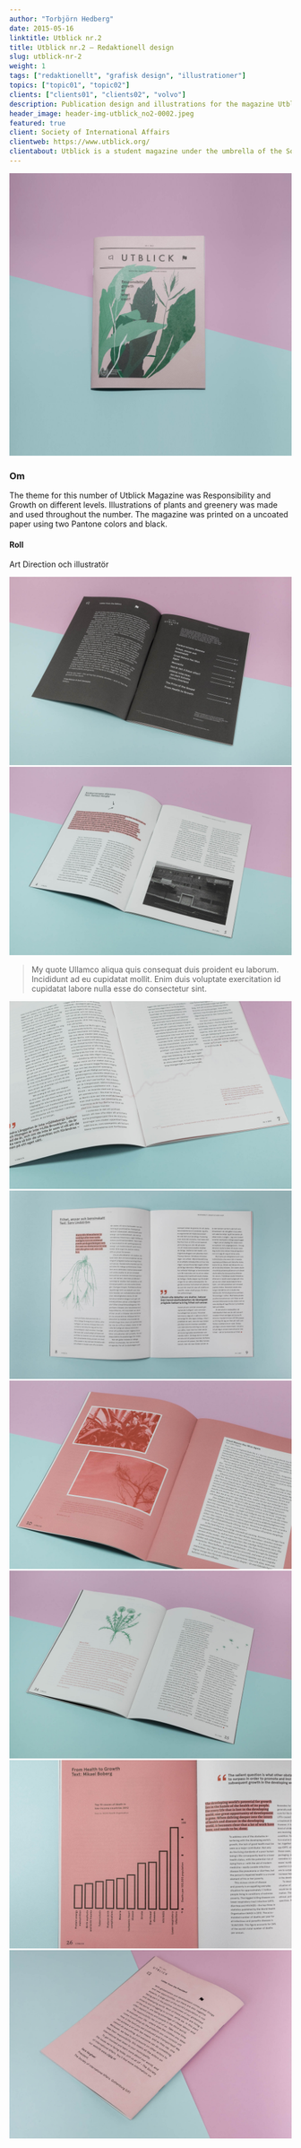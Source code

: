 ```yaml
---
author: "Torbjörn Hedberg"
date: 2015-05-16
linktitle: Utblick nr.2
title: Utblick nr.2 — Redaktionell design
slug: utblick-nr-2
weight: 1
tags: ["redaktionellt", "grafisk design", "illustrationer"]
topics: ["topic01", "topic02"]
clients: ["clients01", "clients02", "volvo"]
description: Publication design and illustrations for the magazine Utblick, published by Society of International Affairs in Gothenburg.
header_image: header-img-utblick_no2-0002.jpeg
featured: true
client: Society of International Affairs
clientweb: https://www.utblick.org/
clientabout: Utblick is a student magazine under the umbrella of the Society of International Affairs in Gothenburg (Utrikespolitiska Föreningen), but we write for everyone, in and beyond Gothenburg, who are interested in international politics. The society is party politically and religiously unaffiliated and the main goal is to question and debate. We are however not afraid of taking a political stance in relation to human rights as has been declared by the UN declaration of human rights, as well as specifically the rights of women, LGBT, and BIPOC to be respected.
---
```

![Header example](header-img-utblick_no2-0002.jpeg "Description of heroimage")
### Om
The theme for this number of Utblick Magazine was Responsibility and Growth on different levels. Illustrations of plants and greenery was made and used throughout the number. 
The magazine was printed on a uncoated paper using two Pantone colors and black. 
#### Roll
Art Direction och illustratör

![Example image](utblick_no2-0005.jpeg "Title here")
![Example image](utblick_no2-0006.jpeg)
> My quote Ullamco aliqua quis consequat duis proident eu laborum. Incididunt ad eu cupidatat mollit. Enim duis voluptate exercitation id cupidatat labore nulla esse do consectetur sint.

![Example image](utblick_no2-0008.jpeg)
![Example image](utblick_no2-0009.jpeg)
![Example image](utblick_no2-0010.jpeg)
![Example image](utblick_no2-0011.jpeg)
![Example image](utblick_no2-0012.jpeg)
![Example image](utblick_no2-0013.jpeg)
